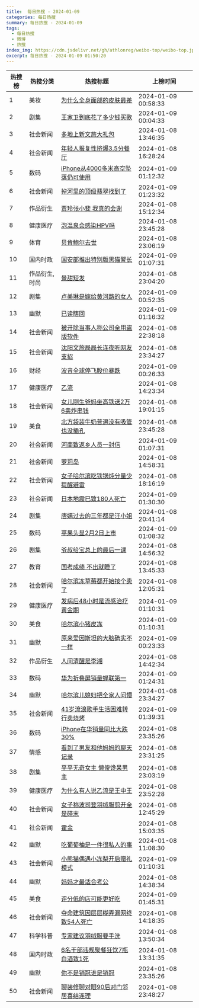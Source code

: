 ```yaml
---
title:  每日热搜 - 2024-01-09
categories: 每日热搜
summary: 每日热搜 - 2024-01-09
tags:
  - 每日热搜
  - 微博
  - 热搜
index_img: https://cdn.jsdelivr.net/gh/athlonreg/weibo-top/weibo-top.jpeg
excerpt: 每日热搜 - 2024-01-09 01:50:20
---
```


| 热搜榜 | 热搜分类 | 热搜标题 | 上榜时间 |
| --- | --- | --- | --- |
| 1 | 美妆 | [为什么全身面部的皮肤最差](https://s.weibo.com/weibo%3Fq%3D%2523%E4%B8%BA%E4%BB%80%E4%B9%88%E5%85%A8%E8%BA%AB%E9%9D%A2%E9%83%A8%E7%9A%84%E7%9A%AE%E8%82%A4%E6%9C%80%E5%B7%AE%2523) | 2024-01-09 00:58:33 | 
| 2 | 剧集 | [王家卫到底花了多少钱买歌](https://s.weibo.com/weibo%3Fq%3D%2523%E7%8E%8B%E5%AE%B6%E5%8D%AB%E5%88%B0%E5%BA%95%E8%8A%B1%E4%BA%86%E5%A4%9A%E5%B0%91%E9%92%B1%E4%B9%B0%E6%AD%8C%2523) | 2024-01-09 00:04:33 | 
| 3 | 社会新闻 | [多地上新文旅大礼包](https://s.weibo.com/weibo%3Fq%3D%2523%E5%A4%9A%E5%9C%B0%E4%B8%8A%E6%96%B0%E6%96%87%E6%97%85%E5%A4%A7%E7%A4%BC%E5%8C%85%2523) | 2024-01-08 13:46:35 | 
| 4 | 社会新闻 | [年轻人报复性挤爆3.5分餐厅](https://s.weibo.com/weibo%3Fq%3D%2523%E5%B9%B4%E8%BD%BB%E4%BA%BA%E6%8A%A5%E5%A4%8D%E6%80%A7%E6%8C%A4%E7%88%863.5%E5%88%86%E9%A4%90%E5%8E%85%2523) | 2024-01-08 16:28:24 | 
| 5 | 数码 | [iPhone从4000多米高空坠落仍可使用](https://s.weibo.com/weibo%3Fq%3D%2523iPhone%E4%BB%8E4000%E5%A4%9A%E7%B1%B3%E9%AB%98%E7%A9%BA%E5%9D%A0%E8%90%BD%E4%BB%8D%E5%8F%AF%E4%BD%BF%E7%94%A8%2523) | 2024-01-09 01:12:32 | 
| 6 | 社会新闻 | [掉河里的顶级翡翠找到了](https://s.weibo.com/weibo%3Fq%3D%2523%E6%8E%89%E6%B2%B3%E9%87%8C%E7%9A%84%E9%A1%B6%E7%BA%A7%E7%BF%A1%E7%BF%A0%E6%89%BE%E5%88%B0%E4%BA%86%2523) | 2024-01-09 01:23:32 | 
| 7 | 作品衍生 | [贾玲张小斐 我真的会谢](https://s.weibo.com/weibo%3Fq%3D%2523%E8%B4%BE%E7%8E%B2%E5%BC%A0%E5%B0%8F%E6%96%90%20%E6%88%91%E7%9C%9F%E7%9A%84%E4%BC%9A%E8%B0%A2%2523) | 2024-01-08 15:12:34 | 
| 8 | 健康医疗 | [泡温泉会感染HPV吗](https://s.weibo.com/weibo%3Fq%3D%2523%E6%B3%A1%E6%B8%A9%E6%B3%89%E4%BC%9A%E6%84%9F%E6%9F%93HPV%E5%90%97%2523) | 2024-01-08 23:45:28 | 
| 9 | 体育 | [贝肯鲍尔去世](https://s.weibo.com/weibo%3Fq%3D%2523%E8%B4%9D%E8%82%AF%E9%B2%8D%E5%B0%94%E5%8E%BB%E4%B8%96%2523) | 2024-01-08 23:06:19 | 
| 10 | 国内时政 | [国安部推出特别版黑猫警长](https://s.weibo.com/weibo%3Fq%3D%2523%E5%9B%BD%E5%AE%89%E9%83%A8%E6%8E%A8%E5%87%BA%E7%89%B9%E5%88%AB%E7%89%88%E9%BB%91%E7%8C%AB%E8%AD%A6%E9%95%BF%2523) | 2024-01-09 01:07:31 | 
| 11 | 作品衍生,时尚 | [景甜短发](https://s.weibo.com/weibo%3Fq%3D%2523%E6%99%AF%E7%94%9C%E7%9F%AD%E5%8F%91%2523) | 2024-01-08 23:04:20 | 
| 12 | 剧集 | [卢美琳是嫁给黄河路的女人](https://s.weibo.com/weibo%3Fq%3D%2523%E5%8D%A2%E7%BE%8E%E7%90%B3%E6%98%AF%E5%AB%81%E7%BB%99%E9%BB%84%E6%B2%B3%E8%B7%AF%E7%9A%84%E5%A5%B3%E4%BA%BA%2523) | 2024-01-09 00:52:35 | 
| 13 | 幽默 | [已读瞎回](https://s.weibo.com/weibo%3Fq%3D%2523%E5%B7%B2%E8%AF%BB%E7%9E%8E%E5%9B%9E%2523) | 2024-01-09 01:16:32 | 
| 14 | 社会新闻 | [被开除当事人称公司全用盗版软件](https://s.weibo.com/weibo%3Fq%3D%2523%E8%A2%AB%E5%BC%80%E9%99%A4%E5%BD%93%E4%BA%8B%E4%BA%BA%E7%A7%B0%E5%85%AC%E5%8F%B8%E5%85%A8%E7%94%A8%E7%9B%97%E7%89%88%E8%BD%AF%E4%BB%B6%2523) | 2024-01-08 22:38:18 | 
| 15 | 社会新闻 | [沈阳文旅局局长连夜听网友支招](https://s.weibo.com/weibo%3Fq%3D%2523%E6%B2%88%E9%98%B3%E6%96%87%E6%97%85%E5%B1%80%E5%B1%80%E9%95%BF%E8%BF%9E%E5%A4%9C%E5%90%AC%E7%BD%91%E5%8F%8B%E6%94%AF%E6%8B%9B%2523) | 2024-01-08 23:34:27 | 
| 16 | 财经 | [波音全球停飞股价暴跌](https://s.weibo.com/weibo%3Fq%3D%2523%E6%B3%A2%E9%9F%B3%E5%85%A8%E7%90%83%E5%81%9C%E9%A3%9E%E8%82%A1%E4%BB%B7%E6%9A%B4%E8%B7%8C%2523) | 2024-01-09 00:26:33 | 
| 17 | 健康医疗 | [乙流](https://s.weibo.com/weibo%3Fq%3D%2523%E4%B9%99%E6%B5%81%2523) | 2024-01-08 14:23:34 | 
| 18 | 社会新闻 | [女儿刚生爸妈坐高铁送2万6卖炸串钱](https://s.weibo.com/weibo%3Fq%3D%2523%E5%A5%B3%E5%84%BF%E5%88%9A%E7%94%9F%E7%88%B8%E5%A6%88%E5%9D%90%E9%AB%98%E9%93%81%E9%80%812%E4%B8%876%E5%8D%96%E7%82%B8%E4%B8%B2%E9%92%B1%2523) | 2024-01-08 19:01:15 | 
| 19 | 美食 | [北方袋装牛奶普遍没有吸管也没插孔](https://s.weibo.com/weibo%3Fq%3D%2523%E5%8C%97%E6%96%B9%E8%A2%8B%E8%A3%85%E7%89%9B%E5%A5%B6%E6%99%AE%E9%81%8D%E6%B2%A1%E6%9C%89%E5%90%B8%E7%AE%A1%E4%B9%9F%E6%B2%A1%E6%8F%92%E5%AD%94%2523) | 2024-01-08 23:45:28 | 
| 20 | 社会新闻 | [河南致返乡人员一封信](https://s.weibo.com/weibo%3Fq%3D%2523%E6%B2%B3%E5%8D%97%E8%87%B4%E8%BF%94%E4%B9%A1%E4%BA%BA%E5%91%98%E4%B8%80%E5%B0%81%E4%BF%A1%2523) | 2024-01-09 01:07:31 | 
| 21 | 社会新闻 | [萝莉岛](https://s.weibo.com/weibo%3Fq%3D%2523%E8%90%9D%E8%8E%89%E5%B2%9B%2523) | 2024-01-08 14:58:31 | 
| 22 | 社会新闻 | [女子哈尔滨吃铁锅炖分量少提醒避雷](https://s.weibo.com/weibo%3Fq%3D%2523%E5%A5%B3%E5%AD%90%E5%93%88%E5%B0%94%E6%BB%A8%E5%90%83%E9%93%81%E9%94%85%E7%82%96%E5%88%86%E9%87%8F%E5%B0%91%E6%8F%90%E9%86%92%E9%81%BF%E9%9B%B7%2523) | 2024-01-08 18:16:19 | 
| 23 | 社会新闻 | [日本地震已致180人死亡](https://s.weibo.com/weibo%3Fq%3D%2523%E6%97%A5%E6%9C%AC%E5%9C%B0%E9%9C%87%E5%B7%B2%E8%87%B4180%E4%BA%BA%E6%AD%BB%E4%BA%A1%2523) | 2024-01-09 01:30:30 | 
| 24 | 剧集 | [唐嫣过去的三年都是汪小姐](https://s.weibo.com/weibo%3Fq%3D%2523%E5%94%90%E5%AB%A3%E8%BF%87%E5%8E%BB%E7%9A%84%E4%B8%89%E5%B9%B4%E9%83%BD%E6%98%AF%E6%B1%AA%E5%B0%8F%E5%A7%90%2523) | 2024-01-08 20:41:14 | 
| 25 | 数码 | [苹果头显2月2日上市](https://s.weibo.com/weibo%3Fq%3D%2523%E8%8B%B9%E6%9E%9C%E5%A4%B4%E6%98%BE2%E6%9C%882%E6%97%A5%E4%B8%8A%E5%B8%82%2523) | 2024-01-09 01:08:32 | 
| 26 | 剧集 | [爷叔给宝总上的最后一课](https://s.weibo.com/weibo%3Fq%3D%2523%E7%88%B7%E5%8F%94%E7%BB%99%E5%AE%9D%E6%80%BB%E4%B8%8A%E7%9A%84%E6%9C%80%E5%90%8E%E4%B8%80%E8%AF%BE%2523) | 2024-01-08 14:56:32 | 
| 27 | 教育 | [国考成绩 不出就睡了](https://s.weibo.com/weibo%3Fq%3D%2523%E5%9B%BD%E8%80%83%E6%88%90%E7%BB%A9%20%E4%B8%8D%E5%87%BA%E5%B0%B1%E7%9D%A1%E4%BA%86%2523) | 2024-01-08 13:45:33 | 
| 28 | 社会新闻 | [哈尔滨冻草莓都开始按个卖了](https://s.weibo.com/weibo%3Fq%3D%2523%E5%93%88%E5%B0%94%E6%BB%A8%E5%86%BB%E8%8D%89%E8%8E%93%E9%83%BD%E5%BC%80%E5%A7%8B%E6%8C%89%E4%B8%AA%E5%8D%96%E4%BA%86%2523) | 2024-01-08 12:05:31 | 
| 29 | 健康医疗 | [发病后48小时是流感治疗黄金期](https://s.weibo.com/weibo%3Fq%3D%2523%E5%8F%91%E7%97%85%E5%90%8E48%E5%B0%8F%E6%97%B6%E6%98%AF%E6%B5%81%E6%84%9F%E6%B2%BB%E7%96%97%E9%BB%84%E9%87%91%E6%9C%9F%2523) | 2024-01-09 01:10:31 | 
| 30 | 美食 | [哈尔滨小猪皮冻](https://s.weibo.com/weibo%3Fq%3D%2523%E5%93%88%E5%B0%94%E6%BB%A8%E5%B0%8F%E7%8C%AA%E7%9A%AE%E5%86%BB%2523) | 2024-01-09 01:10:31 | 
| 31 | 幽默 | [原来爱因斯坦的大脑确实不一样](https://s.weibo.com/weibo%3Fq%3D%2523%E5%8E%9F%E6%9D%A5%E7%88%B1%E5%9B%A0%E6%96%AF%E5%9D%A6%E7%9A%84%E5%A4%A7%E8%84%91%E7%A1%AE%E5%AE%9E%E4%B8%8D%E4%B8%80%E6%A0%B7%2523) | 2024-01-09 00:23:33 | 
| 32 | 作品衍生 | [人间清醒是李湘](https://s.weibo.com/weibo%3Fq%3D%2523%E4%BA%BA%E9%97%B4%E6%B8%85%E9%86%92%E6%98%AF%E6%9D%8E%E6%B9%98%2523) | 2024-01-08 14:42:34 | 
| 33 | 数码 | [华为折叠屏销量蝉联第一](https://s.weibo.com/weibo%3Fq%3D%2523%E5%8D%8E%E4%B8%BA%E6%8A%98%E5%8F%A0%E5%B1%8F%E9%94%80%E9%87%8F%E8%9D%89%E8%81%94%E7%AC%AC%E4%B8%80%2523) | 2024-01-09 01:24:31 | 
| 34 | 幽默 | [哈尔滨儿媳妇把全家人问懵](https://s.weibo.com/weibo%3Fq%3D%2523%E5%93%88%E5%B0%94%E6%BB%A8%E5%84%BF%E5%AA%B3%E5%A6%87%E6%8A%8A%E5%85%A8%E5%AE%B6%E4%BA%BA%E9%97%AE%E6%87%B5%2523) | 2024-01-08 23:34:27 | 
| 35 | 社会新闻 | [41岁流浪歌手生活困难转行卖烧烤](https://s.weibo.com/weibo%3Fq%3D%252341%E5%B2%81%E6%B5%81%E6%B5%AA%E6%AD%8C%E6%89%8B%E7%94%9F%E6%B4%BB%E5%9B%B0%E9%9A%BE%E8%BD%AC%E8%A1%8C%E5%8D%96%E7%83%A7%E7%83%A4%2523) | 2024-01-09 01:39:31 | 
| 36 | 数码 | [iPhone在华销量同比大跌30%](https://s.weibo.com/weibo%3Fq%3D%2523iPhone%E5%9C%A8%E5%8D%8E%E9%94%80%E9%87%8F%E5%90%8C%E6%AF%94%E5%A4%A7%E8%B7%8C30%25%2523) | 2024-01-08 23:35:26 | 
| 37 | 情感 | [看到了男友和他妈妈的聊天记录](https://s.weibo.com/weibo%3Fq%3D%2523%E7%9C%8B%E5%88%B0%E4%BA%86%E7%94%B7%E5%8F%8B%E5%92%8C%E4%BB%96%E5%A6%88%E5%A6%88%E7%9A%84%E8%81%8A%E5%A4%A9%E8%AE%B0%E5%BD%95%2523) | 2024-01-08 23:31:25 | 
| 38 | 剧集 | [平平无奇女主 懒傻馋呆男主](https://s.weibo.com/weibo%3Fq%3D%2523%E5%B9%B3%E5%B9%B3%E6%97%A0%E5%A5%87%E5%A5%B3%E4%B8%BB%20%E6%87%92%E5%82%BB%E9%A6%8B%E5%91%86%E7%94%B7%E4%B8%BB%2523) | 2024-01-08 23:03:19 | 
| 39 | 健康医疗 | [为什么有人说乙流是王中王](https://s.weibo.com/weibo%3Fq%3D%2523%E4%B8%BA%E4%BB%80%E4%B9%88%E6%9C%89%E4%BA%BA%E8%AF%B4%E4%B9%99%E6%B5%81%E6%98%AF%E7%8E%8B%E4%B8%AD%E7%8E%8B%2523) | 2024-01-08 23:52:28 | 
| 40 | 社会新闻 | [女子称波司登羽绒服剪开全是碎末](https://s.weibo.com/weibo%3Fq%3D%2523%E5%A5%B3%E5%AD%90%E7%A7%B0%E6%B3%A2%E5%8F%B8%E7%99%BB%E7%BE%BD%E7%BB%92%E6%9C%8D%E5%89%AA%E5%BC%80%E5%85%A8%E6%98%AF%E7%A2%8E%E6%9C%AB%2523) | 2024-01-08 12:45:29 | 
| 41 | 社会新闻 | [霍金](https://s.weibo.com/weibo%3Fq%3D%2523%E9%9C%8D%E9%87%91%2523) | 2024-01-08 15:03:35 | 
| 42 | 幽默 | [吃葡萄柚是一件很私人的事](https://s.weibo.com/weibo%3Fq%3D%2523%E5%90%83%E8%91%A1%E8%90%84%E6%9F%9A%E6%98%AF%E4%B8%80%E4%BB%B6%E5%BE%88%E7%A7%81%E4%BA%BA%E7%9A%84%E4%BA%8B%2523) | 2024-01-08 11:08:30 | 
| 43 | 社会新闻 | [小熊猫偶遇小冻梨开启赠礼模式](https://s.weibo.com/weibo%3Fq%3D%2523%E5%B0%8F%E7%86%8A%E7%8C%AB%E5%81%B6%E9%81%87%E5%B0%8F%E5%86%BB%E6%A2%A8%E5%BC%80%E5%90%AF%E8%B5%A0%E7%A4%BC%E6%A8%A1%E5%BC%8F%2523) | 2024-01-09 01:10:31 | 
| 44 | 幽默 | [妈妈才最适合考公](https://s.weibo.com/weibo%3Fq%3D%2523%E5%A6%88%E5%A6%88%E6%89%8D%E6%9C%80%E9%80%82%E5%90%88%E8%80%83%E5%85%AC%2523) | 2024-01-08 14:38:34 | 
| 45 | 美食 | [评分低的店可能更好吃](https://s.weibo.com/weibo%3Fq%3D%2523%E8%AF%84%E5%88%86%E4%BD%8E%E7%9A%84%E5%BA%97%E5%8F%AF%E8%83%BD%E6%9B%B4%E5%A5%BD%E5%90%83%2523) | 2024-01-09 01:45:31 | 
| 46 | 社会新闻 | [夺命建筑因层层糊弄漏网终致54人死亡](https://s.weibo.com/weibo%3Fq%3D%2523%E5%A4%BA%E5%91%BD%E5%BB%BA%E7%AD%91%E5%9B%A0%E5%B1%82%E5%B1%82%E7%B3%8A%E5%BC%84%E6%BC%8F%E7%BD%91%E7%BB%88%E8%87%B454%E4%BA%BA%E6%AD%BB%E4%BA%A1%2523) | 2024-01-08 14:18:35 | 
| 47 | 科学科普 | [专家建议羽绒服要手洗](https://s.weibo.com/weibo%3Fq%3D%2523%E4%B8%93%E5%AE%B6%E5%BB%BA%E8%AE%AE%E7%BE%BD%E7%BB%92%E6%9C%8D%E8%A6%81%E6%89%8B%E6%B4%97%2523) | 2024-01-08 13:50:34 | 
| 48 | 国内时政 | [6名干部违规聚餐狂饮7瓶白酒致1死](https://s.weibo.com/weibo%3Fq%3D%25236%E5%90%8D%E5%B9%B2%E9%83%A8%E8%BF%9D%E8%A7%84%E8%81%9A%E9%A4%90%E7%8B%82%E9%A5%AE7%E7%93%B6%E7%99%BD%E9%85%92%E8%87%B41%E6%AD%BB%2523) | 2024-01-08 13:31:35 | 
| 49 | 幽默 | [你不是销冠谁是销冠](https://s.weibo.com/weibo%3Fq%3D%2523%E4%BD%A0%E4%B8%8D%E6%98%AF%E9%94%80%E5%86%A0%E8%B0%81%E6%98%AF%E9%94%80%E5%86%A0%2523) | 2024-01-08 23:35:26 | 
| 50 | 社会新闻 | [聊装修聊对眼90后对门邻居喜结连理](https://s.weibo.com/weibo%3Fq%3D%2523%E8%81%8A%E8%A3%85%E4%BF%AE%E8%81%8A%E5%AF%B9%E7%9C%BC90%E5%90%8E%E5%AF%B9%E9%97%A8%E9%82%BB%E5%B1%85%E5%96%9C%E7%BB%93%E8%BF%9E%E7%90%86%2523) | 2024-01-08 23:48:27 | 
